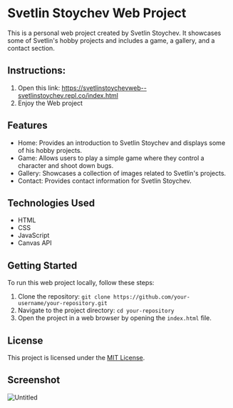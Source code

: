 # Svetlin Stoychev Web Project

This is a personal web project created by Svetlin Stoychev. It showcases some of Svetlin's hobby projects and includes a game, a gallery, and a contact section.

## Instructions:

   1. Open this link: https://svetlinstoychevweb--svetlinstoychev.repl.co/index.html
   2. Enjoy the Web project


## Features

- Home: Provides an introduction to Svetlin Stoychev and displays some of his hobby projects.
- Game: Allows users to play a simple game where they control a character and shoot down bugs.
- Gallery: Showcases a collection of images related to Svetlin's projects.
- Contact: Provides contact information for Svetlin Stoychev.

## Technologies Used

- HTML
- CSS
- JavaScript
- Canvas API

## Getting Started

To run this web project locally, follow these steps:

1. Clone the repository: `git clone https://github.com/your-username/your-repository.git`
2. Navigate to the project directory: `cd your-repository`
3. Open the project in a web browser by opening the `index.html` file.

## License

This project is licensed under the [MIT License](LICENSE).

## Screenshot

![Untitled](https://github.com/SvetlinStoychev/MyWebProjectBySvetlinStoychev/assets/133974226/759d4872-cdec-4f45-ad19-3fed8fa24b92)




